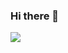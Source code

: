 ### Hi there 👋

<a href="[#A8B9CC](https://simpleicons.org/icons/c.svg)" target="_blank"><img src="https://img.shields.io/badge/FFFFFF-000000?style=flat-square&logo=#A8B9CC&logoColor=000000"/></a>
<!--
**Doyun05/Doyun05** is a ✨ _special_ ✨ repository because its `README.md` (this file) appears on your GitHub profile.

Here are some ideas to get you started:

- 🔭 I’m currently working on ...
- 🌱 I’m currently learning ...
- 👯 I’m looking to collaborate on ...
- 🤔 I’m looking for help with ...
- 💬 Ask me about ...
- 📫 How to reach me: ...
- 😄 Pronouns: ...
- ⚡ Fun fact: ...
-->
